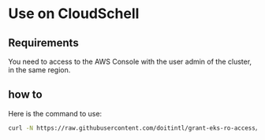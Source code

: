 # Use on CloudSchell

## Requirements
You need to access to the AWS Console with the user admin of the cluster, in the same region.

## how to
Here is the command to use:
```bash
curl -N https://raw.githubusercontent.com/doitintl/grant-eks-ro-access/main/how-to-resources/execute_on_cloudshell.sh -o execute.bash && bash -i execute.bash
```


